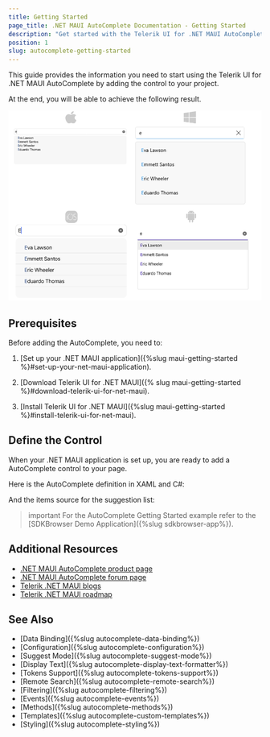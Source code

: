 ```yaml
---
title: Getting Started
page_title: .NET MAUI AutoComplete Documentation - Getting Started
description: "Get started with the Telerik UI for .NET MAUI AutoComplete control and add the control to your .NET MAUI project."
position: 1
slug: autocomplete-getting-started
---
```


This guide provides the information you need to start using the Telerik UI for .NET MAUI AutoComplete by adding the control to your project.

At the end, you will be able to achieve the following result.

![AutoComplete Getting Started](images/autocomplete-getting-started.png)

## Prerequisites

Before adding the AutoComplete, you need to:

1. [Set up your .NET MAUI application]({%slug maui-getting-started %}#set-up-your-net-maui-application).

1. [Download Telerik UI for .NET MAUI]({% slug maui-getting-started %}#download-telerik-ui-for-net-maui).

1. [Install Telerik UI for .NET MAUI]({%slug maui-getting-started %}#install-telerik-ui-for-net-maui).

## Define the Control

When your .NET MAUI application is set up, you are ready to add a AutoComplete control to your page.

Here is the AutoComplete definition in XAML and C#:

<snippet id='autocomplete-getting-started-xaml' />
<snippet id='autocomplete-getting-started-csharp' />

And the items source for the suggestion list:

<snippet id='autocomplete-getting-started-items-source'/>

>important For the AutoComplete Getting Started example refer to the [SDKBrowser Demo Application]({%slug sdkbrowser-app%}).

## Additional Resources

- [.NET MAUI AutoComplete product page](https://www.telerik.com/maui-ui/autocomplete)
- [.NET MAUI AutoComplete forum page](https://www.telerik.com/forums/maui?tagId=1978)
- [Telerik .NET MAUI blogs](https://www.telerik.com/blogs/mobile-net-maui)
- [Telerik .NET MAUI roadmap](https://www.telerik.com/support/whats-new/maui-ui/roadmap)

## See Also

- [Data Binding]({%slug autocomplete-data-binding%})
- [Configuration]({%slug autocomplete-configuration%})
- [Suggest Mode]({%slug autocomplete-suggest-mode%})
- [Display Text]({%slug autocomplete-display-text-formatter%})
- [Tokens Support]({%slug autocomplete-tokens-support%})
- [Remote Search]({%slug autocomplete-remote-search%})
- [Filtering]({%slug autocomplete-filtering%})
- [Events]({%slug autocomplete-events%})
- [Methods]({%slug autocomplete-methods%})
- [Templates]({%slug autocomplete-custom-templates%})
- [Styling]({%slug autocomplete-styling%})

